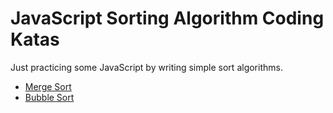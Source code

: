 # JavaScript Sorting Algorithm Coding Katas

Just practicing some JavaScript by writing simple sort algorithms.

* [Merge Sort](mergesort/README.md)
* [Bubble Sort](bubblesort/README.md)
